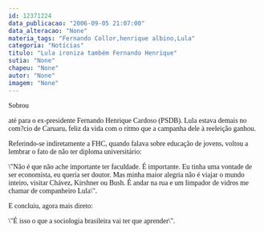 ```yaml
---
id: 12371224
data_publicacao: "2006-09-05 21:07:00"
data_alteracao: "None"
materia_tags: "Fernando Collor,henrique albino,Lula"
categoria: "Notícias"
titulo: "Lula ironiza também Fernando Henrique"
sutia: "None"
chapeu: "None"
autor: "None"
imagem: "None"
---
```

<p><P><FONT face=Verdana>Sobrou</p>
<p> até para o ex-presidente Fernando Henrique Cardoso (PSDB). Lula estava demais no com?cio de Caruaru, feliz da vida com o ritmo que a campanha dele à reeleição ganhou.</FONT></P></p>
<p><P><FONT face=Verdana>Referindo-se indiretamente a FHC, quando falava sobre educação de jovens, voltou a lembrar o fato de não ter diploma universitário:</FONT></P></p>
<p><P><FONT face=Verdana>\"Não é que não ache importante ter faculdade. É importante. Eu tinha uma vontade de ser economista, eu queria ser doutor. Mas minha maior alegria não é viajar o mundo inteiro, visitar Chávez, Kirshner ou Bush. É andar na rua e um limpador de vidros me chamar de companheiro Lula\".</FONT></P></p>
<p><P><FONT face=Verdana>E concluiu, agora mais direto:</FONT></P></p>
<p><P><FONT face=Verdana>\"É isso o que a sociologia brasileira vai ter que aprender\".</FONT></P> </p>
